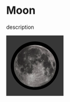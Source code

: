 <!DOCTYPE html>
<html lang="en">
<head>
    <meta charset="UTF-8">
    <meta name="viewport" content="width=device-width, initial-scale=1.0">
    <title>Moon</title>
</head>
<body>
    <h1>Moon</h1>
    <p>description<p>
    <img src="img/moon.png" alt="moon">
</body>
</html>